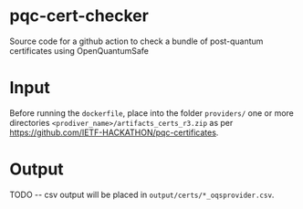 # pqc-cert-checker
Source code for a github action to check a bundle of post-quantum certificates using OpenQuantumSafe

# Input
Before running the `dockerfile`, place into the folder `providers/` one or more directories `<prodiver_name>/artifacts_certs_r3.zip` as per https://github.com/IETF-HACKATHON/pqc-certificates.


# Output
TODO -- csv output will be placed in `output/certs/*_oqsprovider.csv`.
